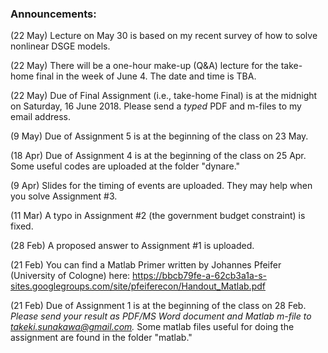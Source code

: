 ### Announcements:
(22 May) Lecture on May 30 is based on my recent survey of how to solve nonlinear DSGE models.

(22 May) There will be a one-hour make-up (Q&A) lecture for the take-home final in the week of June 4.  The date and time is TBA.

(22 May) Due of Final Assignment (i.e., take-home Final) is at the midnight on Saturday, 16 June 2018.  Please send a *typed* PDF and m-files to my email address.

(9 May) Due of Assignment 5 is at the beginning of the class on 23 May.

(18 Apr) Due of Assignment 4 is at the beginning of the class on 25 Apr.  Some useful codes are uploaded at the folder "dynare."

(9 Apr) Slides for the timing of events are uploaded.  They may help when you solve Assignment #3. 

(11 Mar) A typo in Assignment #2 (the government budget constraint) is fixed.

(28 Feb) A proposed answer to Assignment #1 is uploaded.

(21 Feb) You can find a Matlab Primer written by Johannes Pfeifer (University of Cologne) here: https://bbcb79fe-a-62cb3a1a-s-sites.googlegroups.com/site/pfeiferecon/Handout_Matlab.pdf

(21 Feb) Due of Assignment 1 is at the beginning of the class on 28 Feb.  *Please send your result as PDF/MS Word document and Matlab m-file to takeki.sunakawa@gmail.com.*  Some matlab files useful for doing the assignment are found in the folder "matlab."
